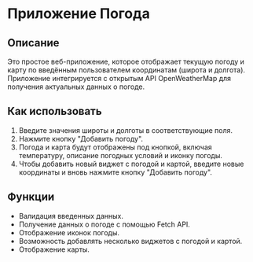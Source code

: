 # Приложение Погода

## Описание
Это простое веб-приложение, которое отображает текущую погоду и карту по введённым пользователем координатам (широта и долгота). Приложение интегрируется с открытым API OpenWeatherMap для получения актуальных данных о погоде.

## Как использовать
1. Введите значения широты и долготы в соответствующие поля.
2. Нажмите кнопку "Добавить погоду".
3. Погода и карта будут отображены под кнопкой, включая температуру, описание погодных условий и иконку погоды.
4. Чтобы добавить новый виджет с погодой и картой, введите новые координаты и вновь нажмите кнопку "Добавить погоду".

## Функции
- Валидация введенных данных.
- Получение данных о погоде с помощью Fetch API.
- Отображение иконок погоды.
- Возможность добавлять несколько виджетов с погодой и картой.
- Отображение карты.